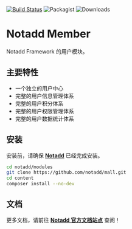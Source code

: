 [![Build Status](https://travis-ci.org/notadd/member.svg?branch=master)](https://travis-ci.org/notadd/member)
![Packagist](https://img.shields.io/packagist/v/notadd/member.svg) 
![Downloads](https://img.shields.io/packagist/dt/notadd/member.svg)

# Notadd Member

Notadd Framework 的用户模块。

## 主要特性

* 一个独立的用户中心
* 完整的用户信息管理体系
* 完整的用户积分体系
* 完整的用户权限管理体系
* 完整的用户数据统计体系

## 安装

安装前，请确保 **[Notadd](https://github.com/notadd/notadd)** 已经完成安装。

```bash
cd notadd/modules
git clone https://github.com/notadd/mall.git
cd content
composer install --no-dev
```

## 文档

更多文档，请前往 **[Notadd 官方文档站点](https://docs.notadd.com)** 查阅！
